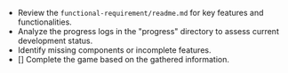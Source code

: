 - Review the `functional-requirement/readme.md` for key features and functionalities.
- Analyze the progress logs in the "progress" directory to assess current development status.
- Identify missing components or incomplete features.
- [] Complete the game based on the gathered information.